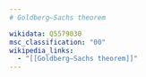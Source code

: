 ```yaml
---
# Goldberg–Sachs theorem

wikidata: Q5579030
msc_classification: "00"
wikipedia_links:
  - "[[Goldberg–Sachs theorem]]"
---
```

